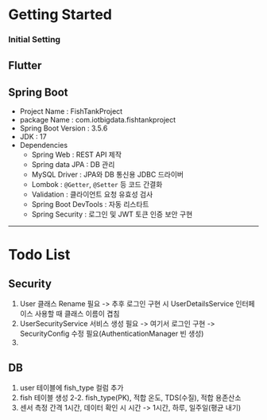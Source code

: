 # Getting Started

### Initial Setting
Flutter
---
## Spring Boot
- Project Name : FishTankProject
- package Name : com.iotbigdata.fishtankproject
- Spring Boot Version : 3.5.6
- JDK : 17
- Dependencies
  - Spring Web : REST API 제작
  - Spring data JPA : DB 관리
  - MySQL Driver : JPA와 DB 통신용 JDBC 드라이버
  - Lombok : `@Getter`, `@Setter` 등 코드 간결화
  - Validation : 클라이언트 요청 유효성 검사
  - Spring Boot DevTools : 자동 리스타트
  - Spring Security : 로그인 및 JWT 토큰 인증 보안 구현
 
---

# Todo List
## Security
1. User 클래스 Rename 필요 -> 추후 로그인 구현 시 UserDetailsService 인터페이스 사용할 때 클래스 이름이 겹침
2. UserSecurityService 서비스 생성 필요 -> 여기서 로그인 구현 -> SecurityConfig 수정 필요(AuthenticationManager 빈 생성)
3. 

## DB
1. user 테이블에 fish_type 컬럼 추가
2. fish 테이블 생성
2-2. fish_type(PK), 적합 온도, TDS(수질), 적합 용존산소
3. 센서 측정 간격 1시간, 데이터 확인 시 시간 -> 1시간, 하루, 일주일(평균 내기)
